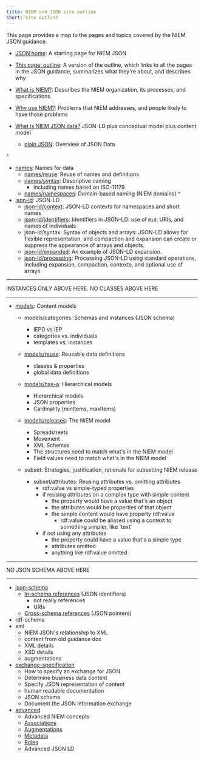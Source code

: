 ```yaml
---
title: NIEM and JSON site outline
short: Site outline
---
```


This page provides a map to the pages and topics covered by the NIEM JSON
guidance.

- [JSON home](..): A starting page for NIEM JSON

- [This page: outline](.): A version of the outline, which links to all
  the pages in the JSON guidance, summarizes what they're about, and describes why

- [What is NIEM?](../whatis): Describes the NIEM organization, its
  processes, and specifications
  
- [Why use NIEM?](../whyuse): Problems that NIEM addresses, and people
  likely to have those problems

- [What is NIEM JSON data?](../data) JSON-LD plus conceptual model plus
  content model
  - [plain JSON](../data/simple): Overview of JSON Data

^
- [names](../names): Names for data
    - [names/reuse](../names/reuse): Reuse of names and definitions
    - [names/syntax](../names/syntax): Descriptive naming
        - including names based on ISO-11179 
    - [names/namespaces](../names/namespaces): Domain-based naming (NIEM domains)
^
- [json-ld](../json-ld): JSON-LD
    - [json-ld/context](../json-ld/context): JSON-LD contexts for namespaces and short names
    - [json-ld/identifiers](../json-ld/identifiers): Identifiers in JSON-LD: use of `@id`, URIs, and names
      of individuals
    - json-ld/syntax: Syntax of objects and arrays: JSON-LD allows for flexible
      representation, and compaction and expansion can create or suppress the
      appearance of arrays and objects.
    - [json-ld/expanded](../json-ld/expanded): An example of JSON-LD expansion.
    - [json-ld/processing](../json-ld/processing): Processing JSON-LD using
      standard operations, including expansion, compaction, contexts, and
      optional use of arrays
                    
<hr/>

INSTANCES ONLY ABOVE HERE. NO CLASSES ABOVE HERE

<hr/>

- [models](../models): Content models
    - models/categories: Schemas and instances (JSON schema)
        - IEPD vs IEP
        - categories vs. individuals
        - templates vs. instances
    - [models/reuse](/model/concepts/property): Reusable data definitions
        - classes & properties
        - global data definitions
    - [models/has-a](/model/concepts/type): Hierarchical models
        - Hierarchical models 
        - JSON properties
        - Cardinality (minItems, maxItems)
    - [models/releases](/model/releases): The NIEM model
        - Spreadsheets
        - Movement
        - XML Schemas
        - The structures need to match what's in the NIEM model
        - Field values need to match what's in the NIEM model

    - subset: Strategies, justification, rationale for subsetting NIEM release

        - subset/attributes: Reusing attributes vs. omitting attributes
            - rdf:value vs simple-typed properties
            - if reusing attributes on a complex type with simple content
                - the property would have a value that's an object
                - the attributes would be properties of that object
                - the simple content would have property rdf:value
                    - rdf:value could be aliased using a context to something simpler, like 'text'
            - if not using any attributes
                - the property could have a value that's a simple type
                - attributes omitted
                - anything like rdf:value omitted

<hr/>

NO JSON SCHEMA ABOVE HERE

<hr/>

- [json-schema](../schema)
    - [In-schema references](../json-schema/references) (JSON identifiers)
        - not really references
        - URIs
    - [Cross-schema references](../json-schema/references) (JSON pointers)
- rdf-schema
- xml
    - NIEM JSON's relationship to XML
    - content from old guidance doc
    - XML details
    - XSD details
    - augmentations
- [exchange-specification](/iepd-starter-kit)
    - How to specify an exchange for JSON
    - Determine business data content
    - Specify JSON representation of content
    - human readable documentation
    - JSON schema
    - Document the JSON information exchange
- [advanced](../advanced)
    - Advanced NIEM concepts
    - [Associations](../advanced/associations)
    - [Augmentations](../advanced/augmentations)
    - [Metadata](../advanced/metadata)
    - [Roles](../advanced/roles)
    - Advanced JSON LD
